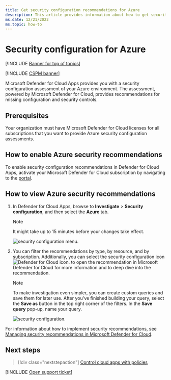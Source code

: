 ```yaml
---
title: Get security configuration recommendations for Azure
description: This article provides information about how to get security configuration recommendations in Defender for Cloud Apps by integrating with Microsoft Defender for Cloud.
ms.date: 12/21/2022
ms.topic: how-to
---
```

# Security configuration for Azure

[!INCLUDE [Banner for top of topics](includes/banner.md)]

[!INCLUDE [CSPM banner](includes/cspm-banner.md)]

Microsoft Defender for Cloud Apps provides you with a security configuration assessment of your Azure environment. The assessment, powered by Microsoft Defender for Cloud, provides recommendations for missing configuration and security controls.

## Prerequisites

Your organization must have Microsoft Defender for Cloud licenses for all subscriptions that you want to provide Azure security configuration assessments.

## How to enable Azure security recommendations

To enable security configuration recommendations in Defender for Cloud Apps, activate your Microsoft Defender for Cloud subscription by navigating to the <a href="https://ms.portal.azure.com/#blade/Microsoft_Azure_Security/SecurityMenuBlade/0" target="_blank">portal</a>.

## How to view Azure security recommendations

1. In Defender for Cloud Apps, browse to **Investigate** > **Security configuration**, and then select the **Azure** tab.

    > [!NOTE]
    > It might take up to 15 minutes before your changes take effect.

    ![security configuration menu.](media/security-configuration-menu.png)

1. You can filter the recommendations by type, by resource, and by subscription. Additionally, you can select the security configuration icon ![Defender for Cloud icon.](media/asc-icon.png) to open the recommendation in Microsoft Defender for Cloud for more information and to deep dive into the recommendation.

    > [!NOTE]
    > To make investigation even simpler, you can create custom queries and save them for later use. After you've finished building your query, select the **Save as** button in the top right corner of the filters.  In the **Save query** pop-up, name your query.

    ![security configuration.](media/security-configuration-azure.png)

For information about how to implement security recommendations, see [Managing security recommendations in Microsoft Defender for Cloud](/azure/security-center/security-center-recommendations).

## Next steps

> [!div class="nextstepaction"]
> [Control cloud apps with policies](control-cloud-apps-with-policies.md)

[!INCLUDE [Open support ticket](includes/support.md)]
